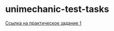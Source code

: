 # unimechanic-test-tasks

[Ссылка на практическое задание 1](https://mariaspiiish.github.io/unimechanic-test-tasks/)
